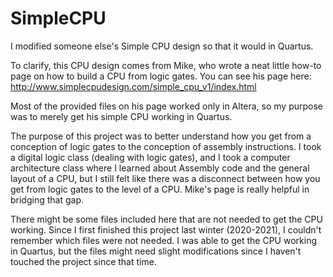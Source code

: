 # SimpleCPU
I modified someone else's Simple CPU design so that it would in Quartus. 

To clarify, this CPU design comes from Mike, who wrote a neat little how-to page on
how to build a CPU from logic gates. 
You can see his page here:
http://www.simplecpudesign.com/simple_cpu_v1/index.html

Most of the provided files on his page worked only in Altera, so my purpose was to merely get his simple CPU
working in Quartus.

The purpose of this project was to better understand how you get from a conception of logic gates
to the conception of assembly instructions. I took a digital logic class (dealing with logic gates), and 
I took a computer architecture class where I learned about Assembly code and the general layout of
a CPU, but I still felt like there was a disconnect between how you get from logic gates
to the level of a CPU. Mike's page is really helpful in bridging that gap. 

There might be some files included here that are not needed to get the CPU working. 
Since I first finished this project last winter (2020-2021), I couldn't remember
which files were not needed. I was able to get the CPU working in Quartus, but
the files might need slight modifications since I haven't touched the project 
since that time. 
